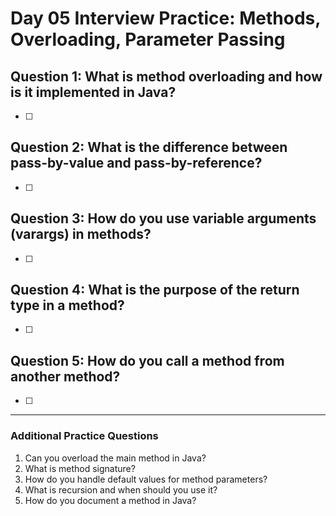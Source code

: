 # Day 05 Interview Practice: Methods, Overloading, Parameter Passing

## Question 1: What is method overloading and how is it implemented in Java?
- [ ] 

## Question 2: What is the difference between pass-by-value and pass-by-reference?
- [ ] 

## Question 3: How do you use variable arguments (varargs) in methods?
- [ ] 

## Question 4: What is the purpose of the return type in a method?
- [ ] 

## Question 5: How do you call a method from another method?
- [ ] 

---

### Additional Practice Questions
1. Can you overload the main method in Java?
2. What is method signature?
3. How do you handle default values for method parameters?
4. What is recursion and when should you use it?
5. How do you document a method in Java? 